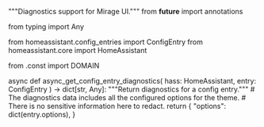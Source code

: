
"""Diagnostics support for Mirage UI."""
from __future__ import annotations

from typing import Any

from homeassistant.config_entries import ConfigEntry
from homeassistant.core import HomeAssistant

from .const import DOMAIN


async def async_get_config_entry_diagnostics(
    hass: HomeAssistant, entry: ConfigEntry
) -> dict[str, Any]:
    """Return diagnostics for a config entry."""
    # The diagnostics data includes all the configured options for the theme.
    # There is no sensitive information here to redact.
    return {
        "options": dict(entry.options),
    }